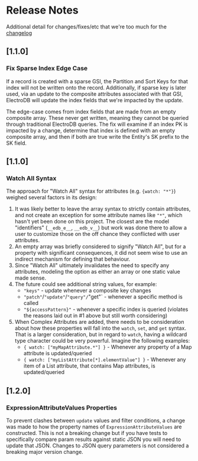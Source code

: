 # Release Notes
Additional detail for changes/fixes/etc that we're too much for the [changelog](./CHANGELOG.md)

## [1.1.0]
### Fix Sparse Index Edge Case
If a record is created with a sparse GSI, the Partition and Sort Keys for that index will not be written onto the record. Additionally, if sparse key is later used, via an update to the composite attributes associated with that GSI, ElectroDB will update the index fields that we're impacted by the update. 

The edge-case comes from index fields that are made from an empty composite array. These never get written, meaning they cannot be queried through traditional ElectroDB queries. The fix will examine if an index PK is impacted by a change, determine that index is defined with an empty composite array, and then if both are true write the Entity's SK prefix to the SK field. 

## [1.1.0]
### Watch All Syntax
The approach for "Watch All" syntax for attributes (e.g. `{watch: "*"}`) weighed several factors in its design:
1. It was likely better to leave the array syntax to strictly contain attributes, and not create an exception for some attribute names like `"*"`, which hasn't yet been done on this project. The closest are the model "identifiers" (`__edb_e__`, `__edb_v__`) but work was done there to allow a user to customize those on the off chance they conflicted with user attributes.
2. An empty array was briefly considered to signify "Watch All", but for a property with significant consequences, it did not seem wise to use an indirect mechanism for defining that behaviour.
3. Since "Watch All" ultimately invalidates the need to specify any attributes, modeling the option as either an array or one static value made sense.
4. The future could see additional string values, for example: 
    - `"keys"` - update whenever a composite key changes
    - `"patch"`/`"update"`/`"query"/`"get"` - whenever a specific method is called
    - `"${accessPattern}"` - whenever a specific index is queried (violates the reasons laid out in #1 above but still worth considering)
5. When Complex Attributes are added, there needs to be consideration about how these properties will fall into the `watch`, `set`, and `get` syntax. That is a larger consideration, but in regard to `watch`, having a wildcard type character could be very powerful. Imagine the following examples:
    - `{ watch: ["myMapAttribute.*"] }` - Whenever any property of a Map attribute is updated/queried
    - `{ watch: ["myListAttribute[*].elementValue"] }` - Whenever any item of a List attribute, that contains Map attributes, is updated/queried
   
## [1.2.0]
### ExpressionAttributeValues Properties 
To prevent clashes between `update` values and filter conditions, a change was made to how the property names of `ExpressionAttributeValues` are constructed. This is not a breaking change but if you have tests to specifically compare param results against static JSON you will need to update that JSON. Changes to JSON query parameters is not considered a breaking major version change.    